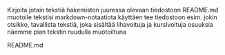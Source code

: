 Kirjoita jotain tekstiä hakemiston juuressa olevaan tiedostoon README.md
muotoile tekstisi markdown-notaatiota käyttäen
tee tiedostoon esim. jokin otsikko, tavallista tekstiä, joka sisältää lihavoituja ja kursivoituja osuuksia
näemme pian tekstin ruudulla muotoiltuna

README.md
